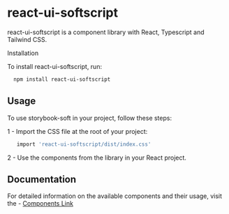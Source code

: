 # react-ui-softscript

react-ui-softscript is a component library with React, Typescript and Tailwind CSS.

Installation

To install react-ui-softscript, run:

```bash
  npm install react-ui-softscript

```

## Usage

To use storybook-soft in your project, follow these steps:

1 - Import the CSS file at the root of your project:

```bash
   import 'react-ui-softscript/dist/index.css'
```

2 - Use the components from the library in your React project.

## Documentation

For detailed information on the available components and their usage, visit the - [Components Link](https://66a27aa440e683266d789380-jewzfuqloi.chromatic.com/)
